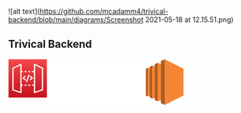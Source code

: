 ![alt text](https://github.com/mcadamm4/trivical-backend/blob/main/diagrams/Screenshot 2021-05-18 at 12.15.51.png)
## Trivical Backend

![alt text](https://github.com/mcadamm4/trivical-backend/blob/main/diagrams/HLD.png)
